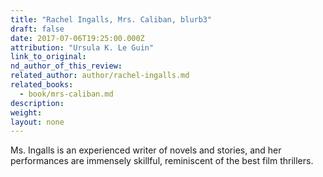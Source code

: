 ```yaml
---
title: "Rachel Ingalls, Mrs. Caliban, blurb3"
draft: false
date: 2017-07-06T19:25:00.000Z
attribution: "Ursula K. Le Guin"
link_to_original:
nd_author_of_this_review:
related_author: author/rachel-ingalls.md
related_books:
  - book/mrs-caliban.md
description:
weight:
layout: none
---
```

Ms. Ingalls is an experienced writer of novels and stories, and her performances are immensely skillful, reminiscent of the best film thrillers.

